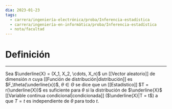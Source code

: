 ```yaml
---
dia: 2023-01-23
tags:
  - carrera/ingeniería-electrónica/proba/Inferencia-estadística
  - carrera/ingeniería-en-informática/proba/Inferencia-estadística
  - nota/facultad
---
```

# Definición
---
Sea $\underline{X} = (X_1, X_2, \cdots, X_n)$ un [[Vector aleatorio]] de dimensión $n$ cuya [[Función de distribución|distribución]] es $F_\theta(\underline{x})$, $\theta \in \Theta$ se dice que un [[Estadístico]] $T = r(\underline{X})$ es suficiente para $\theta$ si la distribución de $\underline{X}$ [[Variable continua condicional|condicionada]] ($\underline{X}|T = t$) a que $T = t$ es independiente de $\theta$ para todo $t$.